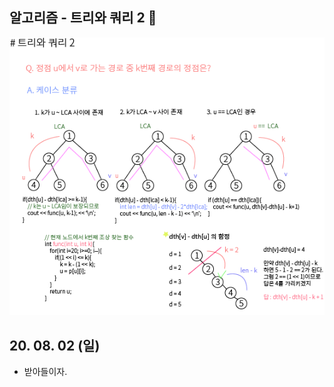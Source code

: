 ## 알고리즘 - 트리와 쿼리 2 :evergreen_tree:

 ![Alt text](./img/img_200802.png)


## 20. 08. 02 (일)

 - 받아들이자.